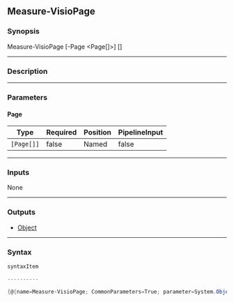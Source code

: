 Measure-VisioPage
-----------------

### Synopsis

Measure-VisioPage [-Page <Page[]>] [<CommonParameters>]

---

### Description

---

### Parameters
#### **Page**

|Type      |Required|Position|PipelineInput|
|----------|--------|--------|-------------|
|`[Page[]]`|false   |Named   |false        |

---

### Inputs
None

---

### Outputs
* [Object](https://learn.microsoft.com/en-us/dotnet/api/System.Object)

---

### Syntax
```PowerShell
syntaxItem
```
```PowerShell
----------
```
```PowerShell
{@{name=Measure-VisioPage; CommonParameters=True; parameter=System.Object[]}}
```
